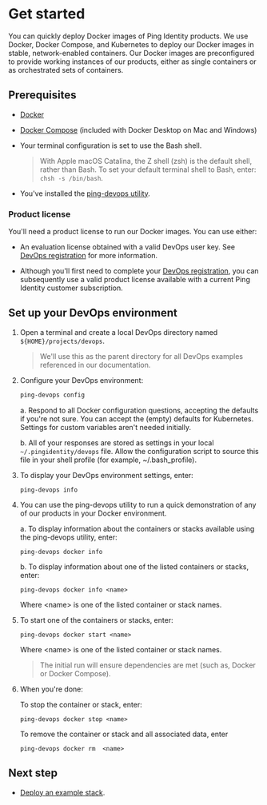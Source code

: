 # Get started

You can quickly deploy Docker images of Ping Identity products. We use Docker, Docker Compose, and Kubernetes to deploy our Docker images in stable, network-enabled containers. Our Docker images are preconfigured to provide working instances of our products, either as single containers or as orchestrated sets of containers.

## Prerequisites

* [Docker](https://docs.docker.com/install/)
* [Docker Compose](https://docs.docker.com/compose/install/) (included with Docker Desktop on Mac and Windows)
* Your terminal configuration is set to use the Bash shell.

  > With Apple macOS Catalina, the Z shell (zsh) is the default shell, rather than Bash. To set your default terminal shell to Bash, enter: `chsh -s /bin/bash`.

* You've installed the [ping-devops utility](pingDevopsUtil.md#installation).

### Product license

You'll need a product license to run our Docker images. You can use either:

* An evaluation license obtained with a valid DevOps user key. See [DevOps registration](devopsRegistration.md) for more information.

* Although you'll first need to complete your [DevOps registration](devopsRegistration.md), you can subsequently use a valid product license available with a current Ping Identity customer subscription.

## Set up your DevOps environment

1. Open a terminal and create a local DevOps directory named `${HOME}/projects/devops`.

   > We'll use this as the parent directory for all DevOps examples referenced in our documentation.

2. Configure your DevOps environment:

    ```bash
    ping-devops config
    ```

   a. Respond to all Docker configuration questions, accepting the defaults if you're not sure.  You can accept the (empty) defaults for Kubernetes. Settings for custom variables aren't needed initially.

   b. All of your responses are stored as settings in your local `~/.pingidentity/devops` file. Allow the configuration script to source this file in your shell profile (for example, ~/.bash_profile).

3. To display your DevOps environment settings, enter:

   ```shell
   ping-devops info
   ```

4. You can use the ping-devops utility to run a quick demonstration of any of our products in your Docker environment.

   a. To display information about the containers or stacks available using the ping-devops utility, enter:

   ```shell
   ping-devops docker info
   ```

   b. To display information about one of the listed containers or stacks, enter:

   ```shell
   ping-devops docker info <name>
   ```

   Where &lt;name&gt; is one of the listed container or stack names.

5. To start one of the containers or stacks, enter:

   ```shell
   ping-devops docker start <name>
   ```

   Where &lt;name&gt; is one of the listed container or stack names.

     > The initial run will ensure dependencies are met (such as, Docker or Docker Compose).

6. When you're done:

   To stop the container or stack, enter:

   ```shell
   ping-devops docker stop <name>
   ```

   To remove the container or stack and all associated data, enter

   ```shell
   ping-devops docker rm  <name>
   ```

## Next step

* [Deploy an example stack](getStartedWithGitRepo.md).
